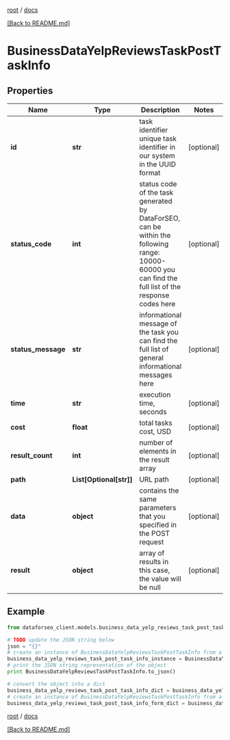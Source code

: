 [root](./../ "root") / [docs](./ "docs")

[[Back to README.md]](./../README.md "[Back to README.md]")

# BusinessDataYelpReviewsTaskPostTaskInfo

## Properties

Name | Type | Description | Notes
------------ | ------------- | ------------- | -------------
**id** | **str** | task identifier unique task identifier in our system in the UUID format | [optional]
**status_code** | **int** | status code of the task generated by DataForSEO, can be within the following range: 10000-60000 you can find the full list of the response codes here | [optional]
**status_message** | **str** | informational message of the task you can find the full list of general informational messages here | [optional]
**time** | **str** | execution time, seconds | [optional]
**cost** | **float** | total tasks cost, USD | [optional]
**result_count** | **int** | number of elements in the result array | [optional]
**path** | **List[Optional[str]]** | URL path | [optional]
**data** | **object** | contains the same parameters that you specified in the POST request | [optional]
**result** | **object** | array of results in this case, the value will be null | [optional]

## Example

```python
from dataforseo_client.models.business_data_yelp_reviews_task_post_task_info import BusinessDataYelpReviewsTaskPostTaskInfo

# TODO update the JSON string below
json = "{}"
# create an instance of BusinessDataYelpReviewsTaskPostTaskInfo from a JSON string
business_data_yelp_reviews_task_post_task_info_instance = BusinessDataYelpReviewsTaskPostTaskInfo.from_json(json)
# print the JSON string representation of the object
print BusinessDataYelpReviewsTaskPostTaskInfo.to_json()

# convert the object into a dict
business_data_yelp_reviews_task_post_task_info_dict = business_data_yelp_reviews_task_post_task_info_instance.to_dict()
# create an instance of BusinessDataYelpReviewsTaskPostTaskInfo from a dict
business_data_yelp_reviews_task_post_task_info_form_dict = business_data_yelp_reviews_task_post_task_info.from_dict(business_data_yelp_reviews_task_post_task_info_dict)
```

  

[root](./../ "root") / [docs](./ "docs")

[[Back to README.md]](./../README.md "[Back to README.md]")